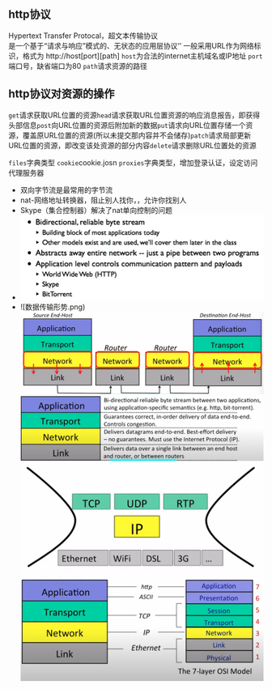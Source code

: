 ## http协议
Hypertext Transfer Protocal，超文本传输协议
<br>
是一个基于“请求与响应”模式的、无状态的应用层协议‘’
一般采用URL作为网络标识，格式为 http://host[port][path]
`host`为合法的internet主机域名或IP地址
`port`端口号，缺省端口为80
`path`请求资源的路径
## http协议对资源的操作
`get`请求获取URL位置的资源`head`请求获取URL位置资源的响应消息报告，即获得头部信息`post`向URL位置的资源后附加新的数据`put`请求向URL位置存储一个资源，覆盖原URL位置的资源(所以未提交那内容并不会储存)`patch`请求局部更新URL位置的资源，即改变该处资源的部分内容`delete`请求删除URL位置处的资源

`files`字典类型  `cookie`cookie.josn  `proxies`字典类型，增加登录认证，设定访问代理服务器

- 双向字节流是最常用的字节流
- nat-网络地址转换器，阻止别人找你，，允许你找别人
- Skype（集合控制器）解决了nat单向控制的问题
- ![输入图片说明](/imgs/2024-07-18/4EYleJkO3yd8FYWl.png)
- ![数据传输形势.png)
![输入图片说明](/imgs/2024-07-18/77uTyfjz5Aq9ScDA.png)
![输入图片说明](/imgs/2024-07-18/VLxHA5JFfc3VUPPf.png)![输入图片说明](/imgs/2024-07-18/VDhMbOFUCQt946l1.png)
![输入图片说明](/imgs/2024-07-18/DgRlNwNSjCDmQ7Wb.png)

<!--stackedit_data:
eyJoaXN0b3J5IjpbMjA0MjQ4NjEwMSwtMTU2MTkzMzExNCwtMj
AzNzY4MzQ5NiwxNzAzMjQyMDU0LDEzMTk2MDUwNzAsMTI3NTg3
Nzc3NCwxOTk1MTA0MzE2XX0=
-->